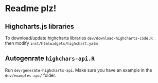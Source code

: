 # Readme plz!

## Highcharts.js libraries 

To download/update highcharts libraries `dev/download-highcharts-code.R` then modify 
`inst/htmlwidgets/highchart.yalm`

## Autogenrate `highchars-api.R`

Run `dev/generate-highcharts-api`. Make sure you have an example in
the `dev/examples-api/` folder.
